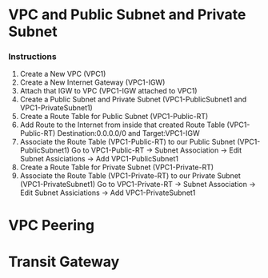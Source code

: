 # VPC and Public Subnet and Private Subnet
### Instructions
1. Create a New VPC (VPC1)
2. Create a New Internet Gateway (VPC1-IGW)
3. Attach that IGW to VPC (VPC1-IGW attached to VPC1)
4. Create a Public Subnet and Private Subnet (VPC1-PublicSubnet1 and VPC1-PrivateSubnet1)
5. Create a Route Table for Public Subnet (VPC1-Public-RT)
6. Add Route to the Internet from inside that created Route Table (VPC1-Public-RT)
Destination:0.0.0.0/0 and Target:VPC1-IGW
7. Associate the Route Table (VPC1-Public-RT) to our Public Subnet (VPC1-PublicSubnet1)
Go to VPC1-Public-RT -> Subnet Association -> Edit Subnet Assiciations -> Add VPC1-PublicSubnet1
8. Create a Route Table for Private Subnet (VPC1-Private-RT)
9. Associate the Route Table (VPC1-Private-RT) to our Private Subnet (VPC1-PrivateSubnet1)
Go to VPC1-Private-RT -> Subnet Association -> Edit Subnet Assiciations -> Add VPC1-PrivateSubnet1


# VPC Peering


# Transit Gateway
